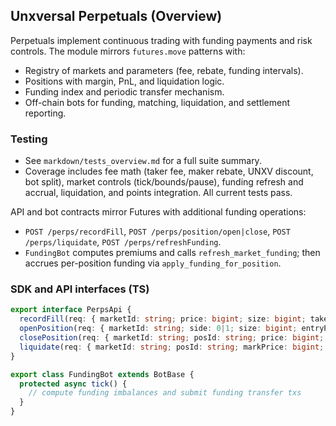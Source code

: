 ## Unxversal Perpetuals (Overview)

Perpetuals implement continuous trading with funding payments and risk controls. The module mirrors `futures.move` patterns with:

- Registry of markets and parameters (fee, rebate, funding intervals).
- Positions with margin, PnL, and liquidation logic.
- Funding index and periodic transfer mechanism.
- Off-chain bots for funding, matching, liquidation, and settlement reporting.

### Testing
- See `markdown/tests_overview.md` for a full suite summary.
- Coverage includes fee math (taker fee, maker rebate, UNXV discount, bot split), market controls (tick/bounds/pause), funding refresh and accrual, liquidation, and points integration. All current tests pass.

API and bot contracts mirror Futures with additional funding operations:
- `POST /perps/recordFill`, `POST /perps/position/open|close`, `POST /perps/liquidate`, `POST /perps/refreshFunding`.
- `FundingBot` computes premiums and calls `refresh_market_funding`; then accrues per-position funding via `apply_funding_for_position`.

### SDK and API interfaces (TS)
```ts
export interface PerpsApi {
  recordFill(req: { marketId: string; price: bigint; size: bigint; takerIsBuyer: boolean; maker: string; feeCoin: string; }): Promise<TxBuildResult>;
  openPosition(req: { marketId: string; side: 0|1; size: bigint; entryPrice: bigint; marginCoin: string; }): Promise<TxBuildResult>;
  closePosition(req: { marketId: string; posId: string; price: bigint; qty: bigint; }): Promise<TxBuildResult>;
  liquidate(req: { marketId: string; posId: string; markPrice: bigint; }): Promise<TxBuildResult>;
}

export class FundingBot extends BotBase {
  protected async tick() {
    // compute funding imbalances and submit funding transfer txs
  }
}
```

